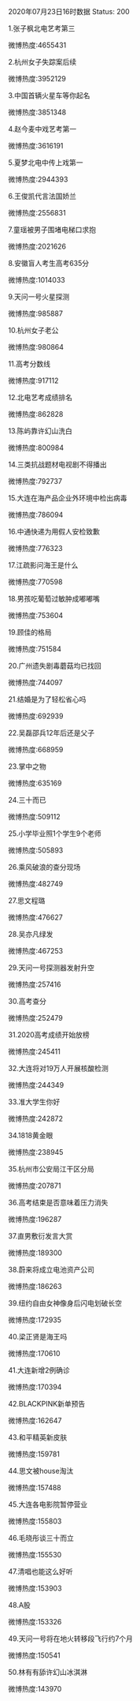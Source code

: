 2020年07月23日16时数据
Status: 200

1.张子枫北电艺考第三

微博热度:4655431

2.杭州女子失踪案后续

微博热度:3952129

3.中国首辆火星车等你起名

微博热度:3851348

4.赵今麦中戏艺考第一

微博热度:3616191

5.夏梦北电中传上戏第一

微博热度:2944393

6.王俊凯代言法国娇兰

微博热度:2556831

7.童瑶被男子围堵电梯口求抱

微博热度:2021626

8.安徽盲人考生高考635分

微博热度:1014033

9.天问一号火星探测

微博热度:985887

10.杭州女子老公

微博热度:980864

11.高考分数线

微博热度:917112

12.北电艺考成绩排名

微博热度:862828

13.陈屿靠许幻山洗白

微博热度:800984

14.三类抗战题材电视剧不得播出

微博热度:792737

15.大连在海产品企业外环境中检出病毒

微博热度:786094

16.中通快递为用假人安检致歉

微博热度:776323

17.江疏影问海王是什么

微博热度:770598

18.男孩吃葡萄过敏肿成嘟嘟嘴

微博热度:753604

19.顾佳的格局

微博热度:751584

20.广州遗失剧毒蘑菇均已找回

微博热度:744097

21.结婚是为了轻松省心吗

微博热度:692939

22.吴磊邵兵12年后还是父子

微博热度:668959

23.掌中之物

微博热度:635169

24.三十而已

微博热度:509112

25.小学毕业照1个学生9个老师

微博热度:505893

26.乘风破浪的查分现场

微博热度:482749

27.思文程璐

微博热度:476627

28.吴亦凡绿发

微博热度:467253

29.天问一号探测器发射升空

微博热度:257416

30.高考查分

微博热度:252479

31.2020高考成绩开始放榜

微博热度:245411

32.大连将对19万人开展核酸检测

微博热度:244349

33.准大学生你好

微博热度:242872

34.1818黄金眼

微博热度:238945

35.杭州市公安局江干区分局

微博热度:207871

36.高考结束是否意味着压力消失

微博热度:196287

37.直男敷衍发言大赏

微博热度:189300

38.蔚来将成立电池资产公司

微博热度:186263

39.纽约自由女神像身后闪电划破长空

微博热度:172935

40.梁正贤是海王吗

微博热度:170610

41.大连新增2例确诊

微博热度:170394

42.BLACKPINK新单预告

微博热度:162647

43.和平精英新皮肤

微博热度:159781

44.思文被house淘汰

微博热度:157488

45.大连各电影院暂停营业

微博热度:155803

46.毛晓彤谈三十而立

微博热度:155530

47.清唱也能这么好听

微博热度:153903

48.A股

微博热度:153326

49.天问一号将在地火转移段飞行约7个月

微博热度:150541

50.林有有舔许幻山冰淇淋

微博热度:143970


